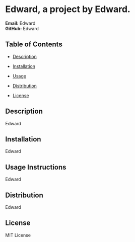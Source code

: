 
  # Edward, a project by Edward.

  **Email:** Edward  
  **GitHub:** Edward

  ## Table of Contents  
  * [Description](#description)  
  * [Installation](#installation)    

  * [Usage](#usage)    

  * [Distribution](#distribution)  
        

  * [License](#license)  
        

    

  ## Description
  Edward  

  
  ## Installation 
  Edward
      

  
  ## Usage Instructions  
  Edward
      

  
  ## Distribution  
  Edward
      

  
  ## License  
  MIT License
      

    
  
